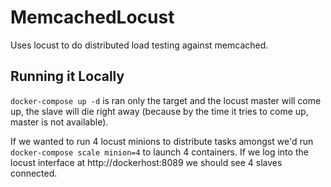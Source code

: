 # MemcachedLocust
Uses locust to do distributed load testing against memcached.


## Running it Locally
`docker-compose up -d` is ran only the target and the locust master will
come up, the slave will die right away (because by the time it tries to
come up, master is not available).

If we wanted to run 4 locust minions to distribute tasks amongst we'd
run `docker-compose scale minion=4` to launch 4 containers. If we log
into the locust interface at http://dockerhost:8089 we should see 4
slaves connected.

